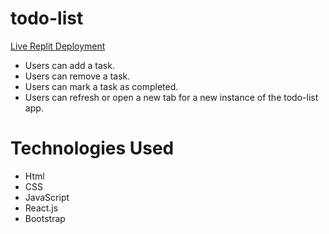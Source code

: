 # todo-list
[Live Replit Deployment](https://todo-list.hrtchoke.repl.co/)
  * Users can add a task.
  * Users can remove a task.
  * Users can mark a task as completed.
  * Users can refresh or open a new tab for a new instance of the todo-list app.
# Technologies Used
  * Html
  * CSS
  * JavaScript
  * React.js
  * Bootstrap
